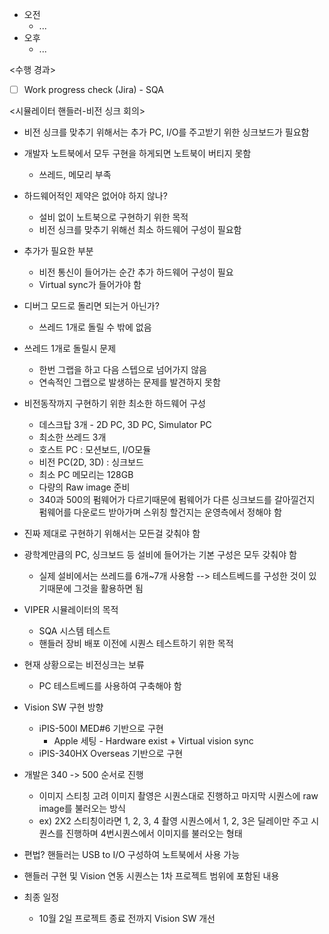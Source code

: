 - 오전
	- ...
- 오후
	- ...

<수행 경과>
- [ ] Work progress check (Jira) - SQA

<시뮬레이터 핸들러-비전 싱크 회의>
- 비전 싱크를 맞추기 위해서는 추가 PC, I/O를 주고받기 위한 싱크보드가 필요함
- 개발자 노트북에서 모두 구현을 하게되면 노트북이 버티지 못함
	- 쓰레드, 메모리 부족

- 하드웨어적인 제약은 없어야 하지 않나?
	- 설비 없이 노트북으로 구현하기 위한 목적
	- 비전 싱크를 맞추기 위해선 최소 하드웨어 구성이 필요함

- 추가가 필요한 부분
	- 비전 통신이 들어가는 순간 추가 하드웨어 구성이 필요
	- Virtual sync가 들어가야 함

- 디버그 모드로 돌리면 되는거 아닌가?
	- 쓰레드 1개로 돌릴 수 밖에 없음
- 쓰레드 1개로 돌릴시 문제
	- 한번 그랩을 하고 다음 스텝으로 넘어가지 않음
	- 연속적인 그랩으로 발생하는 문제를 발견하지 못함

- 비전동작까지 구현하기 위한 최소한 하드웨어 구성
	- 데스크탑 3개 - 2D PC, 3D PC, Simulator PC
	- 최소한 쓰레드 3개
	- 호스트 PC : 모션보드, I/O모듈
	- 비전 PC(2D, 3D) : 싱크보드
	- 최소 PC 메모리는 128GB
	- 다량의 Raw image 준비
	- 340과 500의 펌웨어가 다르기때문에 펌웨어가 다른 싱크보드를 갈아낄건지 펌웨어를 다운로드 받아가며 스위칭 할건지는 운영측에서 정해야 함
- 진짜 제대로 구현하기 위해서는 모든걸 갖춰야 함
- 광학계만큼의 PC, 싱크보드 등 설비에 들어가는 기본 구성은 모두 갖춰야 함
	- 실제 설비에서는 쓰레드를 6개~7개 사용함
--> 테스트베드를 구성한 것이 있기때문에 그것을 활용하면 됨

- VIPER 시뮬레이터의 목적
	- SQA 시스템 테스트
	- 핸들러 장비 배포 이전에 시퀀스 테스트하기 위한 목적

- 현재 상황으로는 비전싱크는 보류
	- PC 테스트베드를 사용하여 구축해야 함

- Vision SW 구현 방향
	- iPIS-500I MED#6 기반으로 구현
		- Apple 세팅 - Hardware exist + Virtual vision sync
	- iPIS-340HX Overseas 기반으로 구현
- 개발은 340 -> 500 순서로 진행
	- 이미지 스티칭 고려 이미지 촬영은 시퀀스대로 진행하고 마지막 시퀀스에 raw image를 불러오는 방식
	- ex) 2X2 스티칭이라면 1, 2, 3, 4 촬영 시퀀스에서 1, 2, 3은 딜레이만 주고 시퀀스를 진행하며 4번시퀀스에서 이미지를 불러오는 형태

- 편법? 핸들러는 USB to I/O 구성하여 노트북에서 사용 가능

- 핸들러 구현 및 Vision 연동 시퀀스는 1차 프로젝트 범위에 포함된 내용

- 최종 일정
	- 10월 2일 프로젝트 종료 전까지 Vision SW 개선